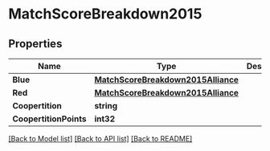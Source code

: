 # MatchScoreBreakdown2015

## Properties
Name | Type | Description | Notes
------------ | ------------- | ------------- | -------------
**Blue** | [**MatchScoreBreakdown2015Alliance**](Match_Score_Breakdown_2015_Alliance.md) |  | [optional] 
**Red** | [**MatchScoreBreakdown2015Alliance**](Match_Score_Breakdown_2015_Alliance.md) |  | [optional] 
**Coopertition** | **string** |  | [optional] 
**CoopertitionPoints** | **int32** |  | [optional] 

[[Back to Model list]](../README.md#documentation-for-models) [[Back to API list]](../README.md#documentation-for-api-endpoints) [[Back to README]](../README.md)


